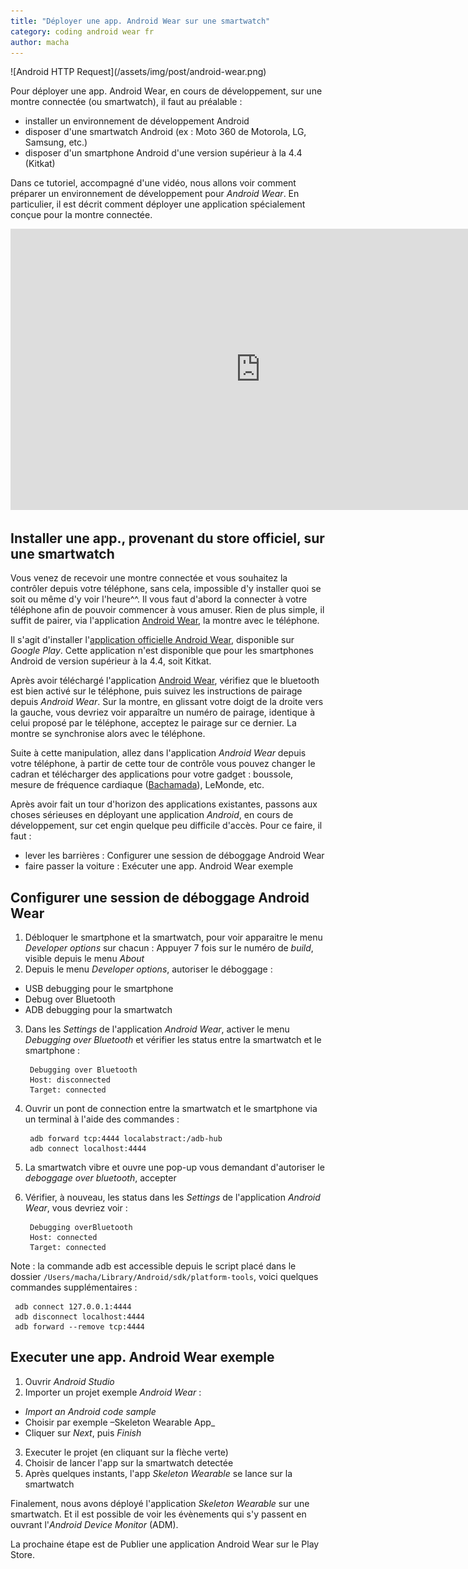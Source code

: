 ```yaml
---
title: "Déployer une app. Android Wear sur une smartwatch"
category: coding android wear fr
author: macha
---
```


<div class="text-center lead" markdown="1">
  ![Android HTTP Request](/assets/img/post/android-wear.png)
</div>

Pour déployer une app. Android Wear, en cours de développement, sur une montre connectée (ou smartwatch), il faut au préalable :

* installer un environnement de développement Android
* disposer d'une smartwatch Android (ex : Moto 360 de Motorola, LG, Samsung, etc.)
* disposer d'un smartphone Android d'une version supérieur à la 4.4 (Kitkat)

Dans ce tutoriel, accompagné d'une vidéo, nous allons voir comment préparer un environnement de développement pour _Android Wear_. En particulier, il est décrit comment déployer une application spécialement conçue pour la montre connectée.

<iframe width="800" height="450" src="https://www.youtube.com/embed/o4bqwPQbWRA" frameborder="0" allowfullscreen></iframe>

## Installer une app., provenant du store officiel, sur une smartwatch

Vous venez de recevoir une montre connectée et vous souhaitez la contrôler depuis votre téléphone, sans cela, impossible d'y installer quoi se soit ou même d'y voir l'heure^^. Il vous faut d'abord la connecter à votre téléphone afin de pouvoir commencer à vous amuser. Rien de plus simple, il suffit de pairer, via l'application [Android Wear](https://play.google.com/store/apps/details?id=com.google.android.wearable.app&hl=en), la montre avec le téléphone.

Il s'agit d'installer l'[application officielle Android Wear](https://play.google.com/store/apps/details?id=com.google.android.wearable.app&hl=en), disponible sur _Google Play_. Cette application n'est disponible que pour les smartphones Android de version supérieur à la 4.4, soit Kitkat.

Après avoir téléchargé l'application [Android Wear](https://play.google.com/store/apps/details?id=com.google.android.wearable.app&hl=en), vérifiez que le bluetooth est bien activé sur le téléphone, puis suivez les instructions de pairage depuis _Android Wear_. Sur la montre, en glissant votre doigt de la droite vers la gauche, vous devriez voir apparaître  un numéro de pairage, identique à celui proposé par le téléphone, acceptez le pairage sur ce dernier. La montre se synchronise alors avec le téléphone.

Suite à cette manipulation, allez dans l'application _Android Wear_ depuis votre téléphone, à partir de cette tour de contrôle vous pouvez changer le cadran et télécharger des applications pour votre gadget : boussole, mesure de fréquence cardiaque ([Bachamada](https://play.google.com/store/apps/details?id=fr.machada.bpm&hl=fr)), LeMonde, etc.

Après avoir fait un tour d'horizon des applications existantes, passons aux choses sérieuses en déployant une application _Android_, en cours de développement, sur cet engin quelque peu difficile d'accès. Pour ce faire, il faut :

* lever les barrières : Configurer une session de déboggage Android Wear
* faire passer la voiture : Exécuter une app. Android Wear exemple

## Configurer une session de déboggage  Android Wear

1. Débloquer le smartphone et la smartwatch, pour voir apparaitre le menu _Developer options_ sur chacun :
Appuyer 7 fois sur le numéro de _build_, visible depuis le menu _About_
2. Depuis le menu _Developer options_, autoriser le déboggage :
 * USB debugging pour le smartphone
 * Debug over Bluetooth
 * ADB debugging pour la smartwatch
3. Dans les _Settings_ de l'application _Android Wear_, activer le menu _Debugging over Bluetooth_ et vérifier les status entre la smartwatch et le smartphone :

   ```
    Debugging over Bluetooth
    Host: disconnected
    Target: connected
   ```
4. Ouvrir un pont de connection entre la smartwatch et le smartphone via un terminal à l'aide des commandes :

   ```
    adb forward tcp:4444 localabstract:/adb-hub
    adb connect localhost:4444
   ```
5. La smartwatch vibre et ouvre une pop-up vous demandant d'autoriser le _deboggage over bluetooth_, accepter
6. Vérifier, à nouveau, les status dans les _Settings_ de l'application _Android Wear_, vous devriez voir :

   ```
    Debugging overBluetooth
    Host: connected
    Target: connected
   ```
Note : la commande adb est accessible depuis le script placé dans le dossier `/Users/macha/Library/Android/sdk/platform-tools`, voici quelques commandes supplémentaires :

   ```
    adb connect 127.0.0.1:4444
    adb disconnect localhost:4444
    adb forward --remove tcp:4444
   ```

## Executer une app. Android Wear exemple

1. Ouvrir _Android Studio_
2. Importer un projet exemple _Android Wear_ :
 * _Import an Android code sample_
 * Choisir par exemple –Skeleton Wearable App_
 * Cliquer sur _Next_, puis _Finish_
3. Executer le projet (en cliquant sur la flèche verte)
4. Choisir de lancer l'app sur la smartwatch detectée
5. Après quelques instants, l'app _Skeleton Wearable_ se lance sur la smartwatch

Finalement, nous avons déployé l'application _Skeleton Wearable_ sur une smartwatch. Et il est possible de voir les évènements qui s'y passent en ouvrant l'_Android Device Monitor_ (ADM).

La prochaine étape est de Publier une application Android Wear sur le Play Store.
